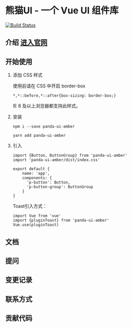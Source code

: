 # 熊猫UI - 一个 Vue UI 组件库

[![Build Status](https://www.travis-ci.org/Amber-Tian/pandaUI.svg?branch=master)](https://www.travis-ci.org/Amber-Tian/pandaUI)

## 介绍  [进入官网](http://amber-tian.github.io/pandaUI-web/)

## 开始使用

1. 添加 CSS 样式
    
    使用前请在 CSS 中开启 border-box
    
    ~~~
    *,*::before,*::after{box-sizing: border-box;}
    ~~~
    
    IE 8 及以上浏览器都支持此样式。
    
2. 安装

    ~~~
    npm i --save panda-ui-amber
    ~~~
   
    ~~~
    yarn add panda-ui-amber
    ~~~

3. 引入
    ~~~
    import {Button, ButtonGroup} from 'panda-ui-amber'
    import 'panda-ui-amber/dist/index.css'
   
    export default {
        name: 'app',
        components: {
          'p-button': Button,
          'p-button-group': ButtonGroup
        }
    }
    ~~~

    Toast引入方式：
    ~~~
    import Vue from 'vue'
    import {pluginToast} from 'panda-ui-amber'
    Vue.use(pluginToast)
    ~~~
## 文档

## 提问

## 变更记录

## 联系方式

## 贡献代码

